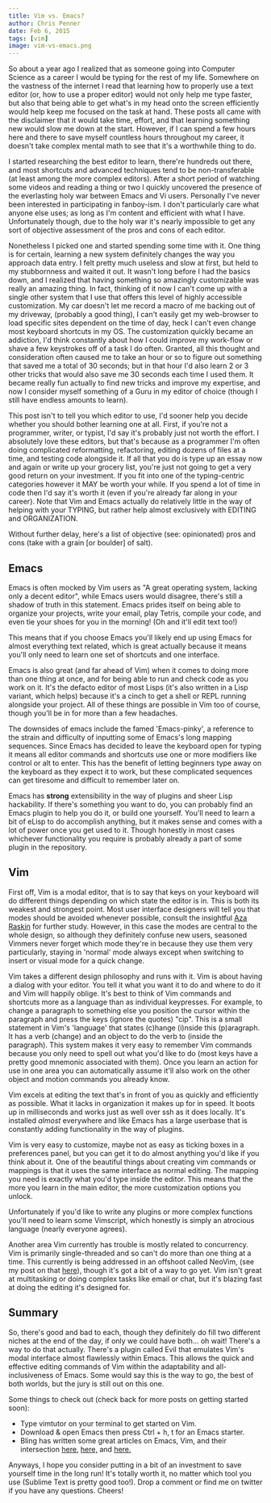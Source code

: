```yaml
---
title: Vim vs. Emacs?
author: Chris Penner
date: Feb 6, 2015
tags: [vim]
image: vim-vs-emacs.png
---
```


So about a year ago I realized that as someone going into Computer Science as
a career I would be typing for the rest of my life. Somewhere on the vastness
of the internet I read that learning how to properly use a text editor (or, how
to use a proper editor) would not only help me type faster, but also that being
able to get what's in my head onto the screen efficiently would help keep me
focused on the task at hand. These posts all came with the disclaimer that it
would take time, effort, and that learning something new would slow me down at
the start. However, if I can spend a few hours here and there to save myself
countless hours throughout my career, it doesn't take complex mental math to
see that it's a worthwhile thing to do.

I started researching the best editor to learn, there're hundreds out there,
and most shortcuts and advanced techniques tend to be non-transferable (at
least among the more complex editors). After a short period of watching some
videos and reading a thing or two I quickly uncovered the presence of the
everlasting holy war between Emacs and Vi users. Personally I've never been
interested in participating in fanboy-ism. I don't particularly care what
anyone else uses; as long as I'm content and efficient with what I have.
Unfortunately though, due to the holy war it's nearly impossible to get any
sort of objective assessment of the pros and cons of each editor.

Nonetheless I picked one and started spending some time with it. One thing is
for certain, learning a new system definitely changes the way you approach
data entry. I felt pretty much useless and slow at first, but held to my
stubbornness and waited it out. It wasn't long before I had the basics down,
and I realized that having something so amazingly customizable was really an
amazing thing. In fact, thinking of it now I can't come up with a single other
system that I use that offers this level of highly accessible customization. My
car doesn't let me record a macro of me backing out of my driveway, (probably a
good thing), I can't easily get my web-browser to load specific sites dependent
on the time of day, heck I can't even change most keyboard shortcuts in my OS.
The customization quickly became an addiction, I'd think constantly about how I
could improve my work-flow or shave a few keystrokes off of a task I do often.
Granted, all this thought and consideration often caused me to take an hour or
so to figure out something that saved me a total of 30 seconds; but in that
hour I'd also learn 2 or 3 other tricks that would also save me 30 seconds each
time I used them. It became really fun actually to find new tricks and improve
my expertise, and now I consider myself something of a Guru in my editor of
choice (though I still have endless amounts to learn).

This post isn't to tell you which editor to use, I'd sooner help you decide
whether you should bother learning one at all. First, if you're not a
programmer, writer, or typist, I'd say it's probably just not worth the effort.
I absolutely love these editors, but that's because as a programmer I'm often
doing complicated reformatting, refactoring, editing dozens of files at a time,
and testing code alongside it. If all that you do is type up an essay now and
again or write up your grocery list, you're just not going to get a very good
return on your investment. If you fit into one of the typing-centric categories
however it MAY be worth your while. If you spend a lot of time in code then I'd
say it's worth it (even if you're already far along in your career). Note that
Vim and Emacs actually do relatively little in the way of helping with your
TYPING, but rather help almost exclusively with EDITING and ORGANIZATION.

Without further delay, here's a list of objective (see: opinionated) pros and
cons (take with a grain [or boulder] of salt).

## Emacs

Emacs is often mocked by Vim users as "A great operating system, lacking only a
decent editor", while Emacs users would disagree, there's still a shadow of
truth in this statement. Emacs prides itself on being able to organize your
projects, write your email, play Tetris, compile your code, and even tie your
shoes for you in the morning! (Oh and it'll edit text too!)

This means that if you choose Emacs you'll likely end up using Emacs for almost
everything text related, which is great actually because it means you'll only
need to learn one set of shortcuts and one interface.

Emacs is also great (and far ahead of Vim) when it comes to doing more than one
thing at once, and for being able to run and check code as you work on it. It's
the defacto editor of most Lisps (it's also written in a Lisp variant, which
helps) because it's a cinch to get a shell or REPL running alongside your
project. All of these things are possible in Vim too of course, though you'll
be in for more than a few headaches.

The downsides of emacs include the famed 'Emacs-pinky', a reference to the
strain and difficulty of inputting some of Emacs's long mapping sequences.
Since Emacs has decided to leave the keyboard open for typing it means all
editor commands and shortcuts use one or more modifiers like control or alt to
enter. This has the benefit of letting beginners type away on the keyboard as
they expect it to work, but these complicated sequences can get tiresome and
difficult to remember later on.

Emacs has **strong** extensibility in the way of plugins and sheer Lisp
hackability. If there's something you want to do, you can probably find an
Emacs plugin to help you do it, or build one yourself. You'll need to learn a
bit of eLisp to do accomplish anything, but it makes sense and comes with a lot
of power once you get used to it. Though honestly in most cases whichever
functionality you require is probably already a part of some plugin in the
repository.

## Vim

First off, Vim is a modal editor, that is to say that keys on your keyboard
will do different things depending on which state the editor is in. This is
both its weakest and strongest point. Most user interface designers will tell
you that modes should be avoided whenever possible, consult the insightful [Aza
Raskin](http://www.azarask.in/blog/post/is_visual_feedback_enough_why_modes_kill/)
for further study. However, in this case the modes are central to the whole
design, so although they definitely confuse new users, seasoned Vimmers never
forget which mode they're in because they use them very particularly, staying
in 'normal' mode always except when switching to insert or visual mode for a
quick change.

Vim takes a different design philosophy and runs with it. Vim is about having a
dialog with your editor. You tell it what you want it to do and where to do it
and Vim will happily oblige. It's best to think of Vim commands and shortcuts
more as a language than as individual keypresses. For example, to change a
paragraph to something else you position the cursor within the paragraph and
press the keys (ignore the quotes) "cip". This is a small statement in Vim's
'language' that states (c)hange (i)nside this (p)aragraph. It has a verb
(change) and an object to do the verb to (inside the paragraph). This system
makes it very easy to remember Vim commands because you only need to spell out
what you'd like to do (most keys have a pretty good mnemonic associated with
them). Once you learn an action for use in one area you can automatically
assume it'll also work on the other object and motion commands you already
know.

Vim excels at editing the text that's in front of you as quickly and
efficiently as possible. What it lacks in organization it makes up for in
speed. It boots up in milliseconds and works just as well over ssh as it does
locally. It's installed *almost* everywhere and like Emacs has a large userbase
that is constantly adding functionality in the way of plugins.

Vim is very easy to customize, maybe not as easy as ticking boxes in a
preferences panel, but you can get it to do almost anything you'd like if you
think about it. One of the beautiful things about creating vim commands or
mappings is that it uses the same interface as normal editing. The mapping you
need is exactly what you'd type inside the editor. This means that the more you
learn in the main editor, the more customization options you unlock.

Unfortunately if you'd like to write any plugins or more complex functions
you'll need to learn some Vimscript, which honestly is simply an atrocious
language (nearly everyone agrees).

Another area Vim currently has trouble is mostly related to concurrency. Vim is
primarily single-threaded and so can't do more than one thing at a time. This
currently is being addressed in an offshoot called NeoVim, (see my post on that
[here](http://www.chrispenner.ca/post/gem-neovim)), though it's got a bit of a
way to go yet. Vim isn't great at multitasking or doing complex tasks like
email or chat, but it's blazing fast at doing the editing it's designed for.

## Summary

So, there's good and bad to each, though they definitely do fill two different
niches at the end of the day, if only we could have both... oh wait! There's a
way to do that actually. There's a plugin called Evil that emulates Vim's
modal interface almost flawlessly within Emacs. This allows the quick and
effective editing commands of Vim within the adaptability and all-inclusiveness
of Emacs. Some would say this is the way to go, the best of both worlds, but
the jury is still out on this one.

Some things to check out (check back for more posts on getting started soon):

* Type vimtutor on your terminal to get started on Vim.
* Download & open Emacs then press Ctrl + h, t for an Emacs starter.
* Bling has written some great articles on Emacs, Vim, and their intersection
    [here,](http://bling.github.io/blog/2013/10/16/emacs-as-my-leader-evil-mode/)
    [here,](http://bling.github.io/blog/2013/10/27/emacs-as-my-leader-vim-survival-guide/)
    and [here.](http://bling.github.io/blog/2013/10/16/emacs-as-my-leader-evil-mode/)

Anyways, I hope you consider putting in a bit of an investment to save yourself
time in the long run! It's totally worth it, no matter which tool you use
(Sublime Text is pretty good too!). Drop a comment or find me on twitter if you
have any questions. Cheers!
